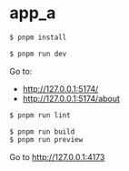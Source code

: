# app_a

```sh
$ pnpm install
```

```sh
$ pnpm run dev
```

Go to:

- http://127.0.0.1:5174/
- http://127.0.0.1:5174/about

```sh
$ pnpm run lint
```

```sh
$ pnpm run build
$ pnpm run preview
```

Go to http://127.0.0.1:4173
